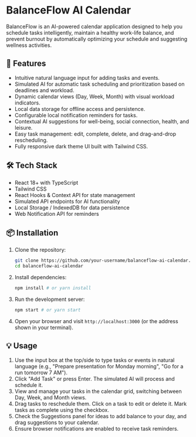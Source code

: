 # BalanceFlow AI Calendar

BalanceFlow is an AI-powered calendar application designed to help you schedule tasks intelligently, maintain a healthy work-life balance, and prevent burnout by automatically optimizing your schedule and suggesting wellness activities.

## 🚀 Features
- Intuitive natural language input for adding tasks and events.
- Simulated AI for automatic task scheduling and prioritization based on deadlines and workload.
- Dynamic calendar views (Day, Week, Month) with visual workload indicators.
- Local data storage for offline access and persistence.
- Configurable local notification reminders for tasks.
- Contextual AI suggestions for well-being, social connection, health, and leisure.
- Easy task management: edit, complete, delete, and drag-and-drop rescheduling.
- Fully responsive dark theme UI built with Tailwind CSS.

## 🛠 Tech Stack
- React 18+ with TypeScript
- Tailwind CSS
- React Hooks & Context API for state management
- Simulated API endpoints for AI functionality
- Local Storage / IndexedDB for data persistence
- Web Notification API for reminders

## 📦 Installation
1.  Clone the repository:
    ```bash
    git clone https://github.com/your-username/balanceflow-ai-calendar.git
    cd balanceflow-ai-calendar
    ```
2.  Install dependencies:
    ```bash
    npm install # or yarn install
    ```
3.  Run the development server:
    ```bash
    npm start # or yarn start
    ```
4.  Open your browser and visit `http://localhost:3000` (or the address shown in your terminal).

## 💡 Usage
1.  Use the input box at the top/side to type tasks or events in natural language (e.g., "Prepare presentation for Monday morning", "Go for a run tomorrow 7 AM").
2.  Click "Add Task" or press Enter. The simulated AI will process and schedule it.
3.  View and manage your tasks in the calendar grid, switching between Day, Week, and Month views.
4.  Drag tasks to reschedule them. Click on a task to edit or delete it. Mark tasks as complete using the checkbox.
5.  Check the Suggestions panel for ideas to add balance to your day, and drag suggestions to your calendar.
6.  Ensure browser notifications are enabled to receive task reminders.
